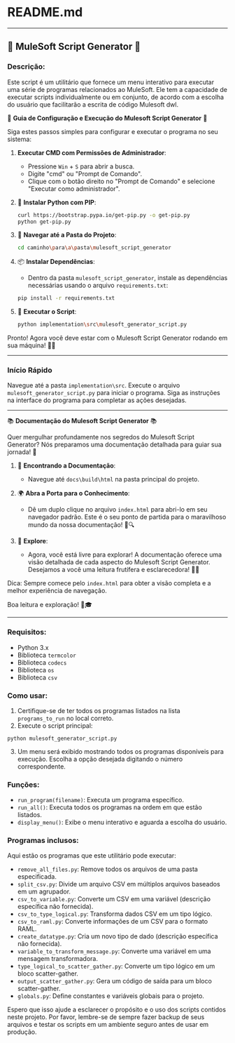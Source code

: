 # README.md

---

## 🚀 MuleSoft Script Generator 🚀

### Descrição:

Este script é um utilitário que fornece um menu interativo para executar uma série de programas relacionados ao MuleSoft. Ele tem a capacidade de executar scripts individualmente ou em conjunto, de acordo com a escolha do usuário que facilitarão a escrita de código Mulesoft dwl.


🚀 **Guia de Configuração e Execução do Mulesoft Script Generator** 🚀

Siga estes passos simples para configurar e executar o programa no seu sistema:

1. **Executar CMD com Permissões de Administrador**:
    - Pressione `Win` + `S` para abrir a busca.
    - Digite "cmd" ou "Prompt de Comando".
    - Clique com o botão direito no "Prompt de Comando" e selecione "Executar como administrador".

2. 🐍 **Instalar Python com PIP**:
    ```bash
    curl https://bootstrap.pypa.io/get-pip.py -o get-pip.py
    python get-pip.py
    ```

3. 📂 **Navegar até a Pasta do Projeto**:
    ```bash
    cd caminho\para\a\pasta\mulesoft_script_generator
    ```

4. 📦 **Instalar Dependências**:
    - Dentro da pasta `mulesoft_script_generator`, instale as dependências necessárias usando o arquivo `requirements.txt`:
    ```bash
    pip install -r requirements.txt
    ```

5. 🚀 **Executar o Script**:
    ```bash
    python implementation\src\mulesoft_generator_script.py
    ```

Pronto! Agora você deve estar com o Mulesoft Script Generator rodando em sua máquina! 🎉🎈

---
### Início Rápido

Navegue até a pasta `implementation\src`.
Execute o arquivo `mulesoft_generator_script.py` para iniciar o programa.
Siga as instruções na interface do programa para completar as ações desejadas.


---

📚 **Documentação do Mulesoft Script Generator** 📚

Quer mergulhar profundamente nos segredos do Mulesoft Script Generator? Nós preparamos uma documentação detalhada para guiar sua jornada! 🚀

1. 📂 **Encontrando a Documentação**:
   - Navegue até `docs\build\html` na pasta principal do projeto.

2. 🌍 **Abra a Porta para o Conhecimento**:
   - Dê um duplo clique no arquivo `index.html` para abri-lo em seu navegador padrão. Este é o seu ponto de partida para o maravilhoso mundo da nossa documentação! 🚪🔍

3. 🧐 **Explore**:
   - Agora, você está livre para explorar! A documentação oferece uma visão detalhada de cada aspecto do Mulesoft Script Generator. Desejamos a você uma leitura frutífera e esclarecedora! 📖💡

Dica: Sempre comece pelo `index.html` para obter a visão completa e a melhor experiência de navegação.

Boa leitura e exploração! 🎉🎓

---

### Requisitos:

- Python 3.x
- Biblioteca `termcolor`
- Biblioteca `codecs`
- Biblioteca `os`
- Biblioteca `csv`


### Como usar:

1. Certifique-se de ter todos os programas listados na lista `programs_to_run` no local correto.
2. Execute o script principal:
```
python mulesoft_generator_script.py
```
3. Um menu será exibido mostrando todos os programas disponíveis para execução. Escolha a opção desejada digitando o número correspondente.

### Funções:

- `run_program(filename)`: Executa um programa específico.
- `run_all()`: Executa todos os programas na ordem em que estão listados.
- `display_menu()`: Exibe o menu interativo e aguarda a escolha do usuário.

### Programas inclusos:

Aqui estão os programas que este utilitário pode executar:

- `remove_all_files.py`: Remove todos os arquivos de uma pasta especificada.
- `split_csv.py`: Divide um arquivo CSV em múltiplos arquivos baseados em um agrupador.
- `csv_to_variable.py`: Converte um CSV em uma variável (descrição específica não fornecida).
- `csv_to_type_logical.py`: Transforma dados CSV em um tipo lógico.
- `csv_to_raml.py`: Converte informações de um CSV para o formato RAML.
- `create_datatype.py`: Cria um novo tipo de dado (descrição específica não fornecida).
- `variable_to_transform_message.py`: Converte uma variável em uma mensagem transformadora.
- `type_logical_to_scatter_gather.py`: Converte um tipo lógico em um bloco scatter-gather.
- `output_scatter_gather.py`: Gera um código de saída para um bloco scatter-gather.
- `globals.py`: Define constantes e variáveis globais para o projeto.


Espero que isso ajude a esclarecer o propósito e o uso dos scripts contidos neste projeto. Por favor, lembre-se de sempre fazer backup de seus arquivos e testar os scripts em um ambiente seguro antes de usar em produção.
